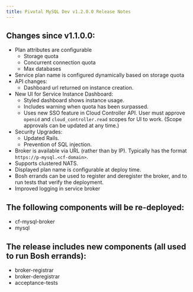 ```yaml
---
title: Pivotal MySQL Dev v1.2.0.0 Release Notes
---
```


## Changes since v1.1.0.0:

* Plan attributes are configurable
    * Storage quota
    * Concurrent connection quota
    * Max databases
* Service plan name is configured dynamically based on storage quota
* API changes:
    * Dashboard url returned on instance creation.
* New UI for Service Instance Dashboard:
    * Styled dashboard shows instance usage.
    * Includes warning when quota has been surpassed.
    * Uses new SSO feature in Cloud Controller API. User must approve `openid` and `cloud_controller.read` scopes for UI to work. (Scope approvals can be updated at any time.)
* Security Upgrades:
    * Updated Rails.
    * Prevention of SQL injection.
* Broker is available via URL (rather than by IP). Typically has the format `https://p-mysql.<cf-domain>`.
* Supports clustered NATS.
* Displayed plan name is configurable at deploy time.
* Bosh errands can be used to register and deregister the broker, and to run tests that verify the deployment.
* Improved logging in service broker

## The following components will be re-deployed:

* cf-mysql-broker
* mysql

## The release includes new components (all used to run Bosh errands):

* broker-registrar
* broker-deregistrar
* acceptance-tests

